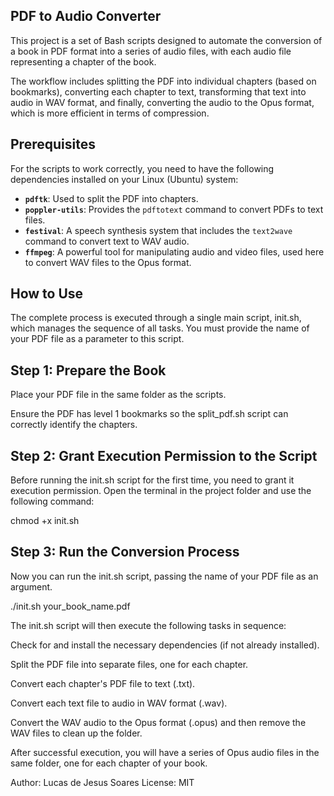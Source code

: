 ## PDF to Audio Converter
This project is a set of Bash scripts designed to automate the conversion of a book in PDF format into a series of audio files, with each audio file representing a chapter of the book.

The workflow includes splitting the PDF into individual chapters (based on bookmarks), converting each chapter to text, transforming that text into audio in WAV format, and finally, converting the audio to the Opus format, which is more efficient in terms of compression.

## Prerequisites
For the scripts to work correctly, you need to have the following dependencies installed on your Linux (Ubuntu) system:

* **`pdftk`**: Used to split the PDF into chapters.
* **`poppler-utils`**: Provides the `pdftotext` command to convert PDFs to text files.
* **`festival`**: A speech synthesis system that includes the `text2wave` command to convert text to WAV audio.
* **`ffmpeg`**: A powerful tool for manipulating audio and video files, used here to convert WAV files to the Opus format.

## How to Use
The complete process is executed through a single main script, init.sh, which manages the sequence of all tasks. You must provide the name of your PDF file as a parameter to this script.

## Step 1: Prepare the Book
Place your PDF file in the same folder as the scripts.

Ensure the PDF has level 1 bookmarks so the split_pdf.sh script can correctly identify the chapters.

## Step 2: Grant Execution Permission to the Script
Before running the init.sh script for the first time, you need to grant it execution permission. Open the terminal in the project folder and use the following command:

chmod +x init.sh

## Step 3: Run the Conversion Process
Now you can run the init.sh script, passing the name of your PDF file as an argument.

./init.sh your_book_name.pdf

The init.sh script will then execute the following tasks in sequence:

Check for and install the necessary dependencies (if not already installed).

Split the PDF file into separate files, one for each chapter.

Convert each chapter's PDF file to text (.txt).

Convert each text file to audio in WAV format (.wav).

Convert the WAV audio to the Opus format (.opus) and then remove the WAV files to clean up the folder.

After successful execution, you will have a series of Opus audio files in the same folder, one for each chapter of your book.

Author: Lucas de Jesus Soares
License: MIT

